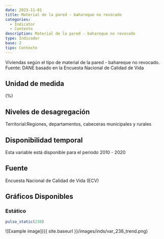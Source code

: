 ```yaml
---
date: 2023-11-01
title: Material de la pared - bahareque no revocado
categories:
  - Indicator
  - Contexto
description: Material de la pared - bahareque no revocado
type: Indicador
base: 2
tipo: Contexto
--- 
```


Viviendas según el tipo de material de la pared - bahareque no revocado.
Fuente: DANE basado en la Encuesta Nacional de Calidad de Vida

## Unidad de medida
(%)

## Niveles de desagregación
Territorial:Regiones, departamentos, cabeceras municipales y rurales

## Disponibilidad temporal
Esta variable está disponible para el periodo 2010 - 2020

## Fuente
Encuesta Nacional de Calidad de Vida (ECV)

## Gráficos Disponibles

### Estático

``` R
pulso_static(238)
```

![Example image]({{ site.baseurl }}/images/inds/var_238_trend.png)